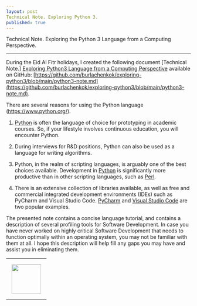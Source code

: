 ```yaml
---
layout: post
Technical Note. Exploring Python 3.
published: true
---
```


Technical Note. Exploring the Python 3 Language from a Computing Perspective.

---

During the Eid Al Fitr holidays, I created the following document [Technical Note.] [Exploring Python3 Language from a Computing Perspective](https://github.com/burlachenkok/exploring-python3/blob/main/python3-note.md) available on GitHub: 
[https://github.com/burlachenkok/exploring-python3/blob/main/python3-note.md](https://github.com/burlachenkok/exploring-python3/blob/main/python3-note.md).

There are several reasons for using the Python language (https://www.python.org/).

1. [Python](https://www.python.org/) is often the language of choice for prototyping in academic courses. So, if your lifestyle involves continuous education, you will encounter Python.

2. During interviews for R&D positions, Python can also be used as a language for writing algorithms.

3. Python, in the realm of scripting languages, is arguably one of the best choices available. Development in [Python](https://www.python.org/) is significantly more productive than in other scripting languages, such as [Perl](https://www.perl.org/).

4. There is an extensive collection of libraries available, as well as free and commercial integrated development environments (IDEs) such as PyCharm and Visual Studio Code. [PyCharm](https://www.jetbrains.com/pycharm/) and [Visual Studio Code](https://code.visualstudio.com/) are two popular examples.

The presented note contains a concise language tutorial, and contains a description of several profiling tools for Software Development. In case you have never worked on highly critical Software Development that needs to function optimally within an operating system, you may not be familiar with them at all. I hope this description will help fill any gaps you may have and assist you in eliminating them.

<table>
<tr>
<td style="padding: 15px"> <img height="80px" src="https://burlachenkok.github.io/materials/python-logo.svg"/></td>
</tr>
</table>
